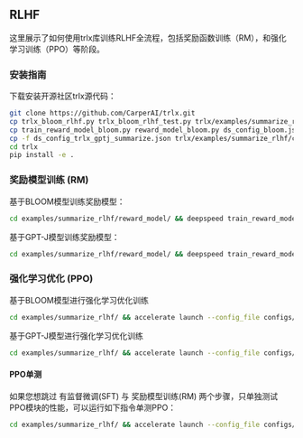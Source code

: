 ## RLHF
这里展示了如何使用trlx库训练RLHF全流程，包括奖励函数训练（RM），和强化学习训练（PPO）等阶段。

### 安装指南

下载安装开源社区trlx源代码：
```bash
git clone https://github.com/CarperAI/trlx.git
cp trlx_bloom_rlhf.py trlx_bloom_rlhf_test.py trlx/examples/summarize_rlhf/
cp train_reward_model_bloom.py reward_model_bloom.py ds_config_bloom.json trlx/examples/summarize_rlhf/reward_model/
cp -f ds_config_trlx_gptj_summarize.json trlx/examples/summarize_rlhf/configs/
cd trlx
pip install -e .
```

### 奖励模型训练 (RM)
基于BLOOM模型训练奖励模型：
```bash
cd examples/summarize_rlhf/reward_model/ && deepspeed train_reward_model_bloom.py
```
基于GPT-J模型训练奖励模型：
```bash
cd examples/summarize_rlhf/reward_model/ && deepspeed train_reward_model_gptj.py
```

### 强化学习优化 (PPO)
基于BLOOM模型进行强化学习优化训练
```bash
cd examples/summarize_rlhf/ && accelerate launch --config_file configs/default_accelerate_config.yaml trlx_bloom_rlhf.py
```
基于GPT-J模型进行强化学习优化训练
```bash
cd examples/summarize_rlhf/ && accelerate launch --config_file configs/default_accelerate_config.yaml trlx_gptj_text_summarization.py
```

#### PPO单测
如果您想跳过 有监督微调(SFT) 与 奖励模型训练(RM) 两个步骤，只单独测试PPO模块的性能，可以运行如下指令单测PPO：
```bash
cd examples/summarize_rlhf/ && accelerate launch --config_file configs/default_accelerate_config.yaml trlx_bloom_rlhf_test.py
```
